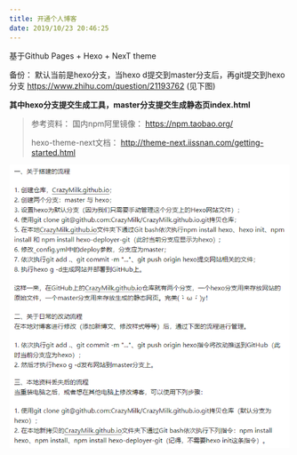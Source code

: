 ```yaml
---
title: 开通个人博客
date: 2019/10/23 20:46:25
---
```


基于Github Pages + Hexo + NexT theme 

备份：
    默认当前是hexo分支，当hexo d提交到master分支后，再git提交到hexo分支
    https://www.zhihu.com/question/21193762 (见下图)

**其中hexo分支提交生成工具，master分支提交生成静态页index.html**

>参考资料：
国内npm阿里镜像：
https://npm.taobao.org/
>
>hexo-theme-next文档：
http://theme-next.iissnan.com/getting-started.html

<img src="/images/20191023_开通个人博客.png" class="nofancybox"/>